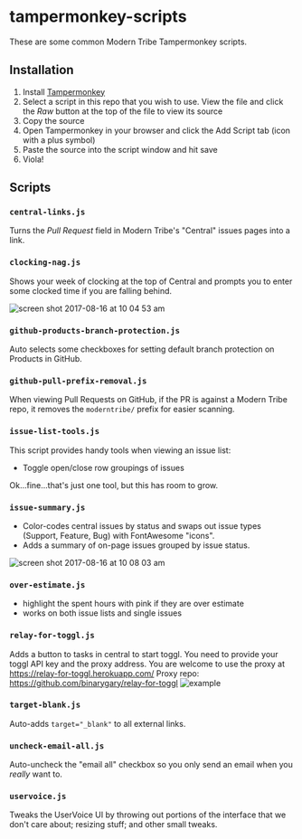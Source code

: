 # tampermonkey-scripts

These are some common Modern Tribe Tampermonkey scripts.

## Installation

1. Install [Tampermonkey](https://tampermonkey.net/)
1. Select a script in this repo that you wish to use. View the file and click the _Raw_ button at the top of the file to view its source
1. Copy the source
1. Open Tampermonkey in your browser and click the Add Script tab (icon with a plus symbol)
1. Paste the source into the script window and hit save
1. Viola!

## Scripts

### `central-links.js`

Turns the _Pull Request_ field in Modern Tribe's "Central" issues pages into a link.

### `clocking-nag.js`

Shows your week of clocking at the top of Central and prompts you to enter some clocked time if you are falling behind.

![screen shot 2017-08-16 at 10 04 53 am](https://user-images.githubusercontent.com/430385/29367332-8beceac6-826a-11e7-9e62-3800663c5b22.png)

### `github-products-branch-protection.js`

Auto selects some checkboxes for setting default branch protection on Products in GitHub.

### `github-pull-prefix-removal.js`

When viewing Pull Requests on GitHub, if the PR is against a Modern Tribe repo, it removes the `moderntribe/` prefix for easier scanning.

### `issue-list-tools.js`

This script provides handy tools when viewing an issue list:

* Toggle open/close row groupings of issues

Ok...fine...that's just one tool, but this has room to grow.

### `issue-summary.js`

* Color-codes central issues by status and swaps out issue types (Support, Feature, Bug) with FontAwesome "icons".
* Adds a summary of on-page issues grouped by issue status.

![screen shot 2017-08-16 at 10 08 03 am](https://user-images.githubusercontent.com/430385/29367418-db3e3328-826a-11e7-8dd1-2e9e48a338c9.png)

### `over-estimate.js`

* highlight the spent hours with pink if they are over estimate
* works on both issue lists and single issues

### `relay-for-toggl.js`

Adds a button to tasks in central to start toggl.
You need to provide your toggl API key and the proxy address.
You are welcome to use the proxy at https://relay-for-toggl.herokuapp.com/ 
Proxy repo: https://github.com/binarygary/relay-for-toggl
![example](https://github.com/moderntribe/tampermonkey-scripts/img/toggl.gif)

### `target-blank.js`

Auto-adds `target="_blank"` to all external links.

### `uncheck-email-all.js`

Auto-uncheck the "email all" checkbox so you only send an email when you _really_ want to.

### `uservoice.js`

Tweaks the UserVoice UI by throwing out portions of the interface that we don't care about; resizing stuff; and other small tweaks.

